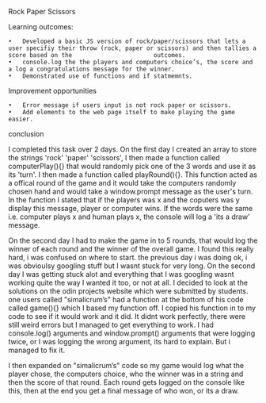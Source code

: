 Rock Paper Scissors

Learning outcomes:
	
	•	Developed a basic JS version of rock/paper/scissors that lets a user specifiy their throw (rock, paper or scissors) and then tallies a score based on the                       outcomes.
	•	console.log the the players and computers choice’s, the score and a log a congratulations message for the winner. 
	•	Demonstrated use of functions and if statmemnts.

Improvement opportunities
	
	•	Error message if users input is not rock paper or scissors.
	•	Add elements to the web page itself to make playing the game easier.
	
conclusion

I completed this task over 2 days. On the first day I created an array to store the strings 'rock' 'paper' 'scissors', I then made a function called computerPlay(){} that would randomly pick one of the 3 words and use it as its 'turn'. I then made a function called playRound(){}. This function acted as a offical round of the game and it would take the computers randomly chosen hand and would take a window.prompt message as the user's turn. In the function I stated that if the players was x and the coputers was y display this message, player or computer wins. If the words were the same i.e. computer plays x and human plays x, the console will log a 'its a draw' message.

On the second day I had to make the game in to 5 rounds, that would log the winner of each round and the winner of the overall game. I found this really hard, i was confused on where to start. the previous day i was doing ok, i was obvioulsy googling stuff but I wasnt stuck for very long. On the second day I was getting stuck alot and everything that I was googling wasnt working quite the way I wanted it too, or not at all. I decided to look at the solutions on the odin projects website which were submitted by students. one users called "simalicrum’s" had a function at the bottom of his code called game(){} which I based my function off. I copied his function in to my code to see if it would work and it did. It didnt work perfectly, there were still weird errors but I managed to get everything to work. I had console.log() arguments and window.prompt() arguments that were logging twice, or I was logging the wrong argument, its hard to explain. But i managed to fix it. 

I then expanded on "simalicrum’s" code so my game would log what the player chose, the computers choice, who the winner was in a string and then the score of that round. Each round gets logged on the console like this, then at the end you get a final message of who won, or its a draw.
